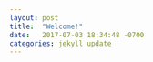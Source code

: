 ```yaml
---
layout: post
title:  "Welcome!"
date:   2017-07-03 18:34:48 -0700
categories: jekyll update
---
```

